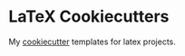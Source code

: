 LaTeX Cookiecutters
===================

My [cookiecutter](https://github.com/audreyr/cookiecutter) templates for latex
projects.

